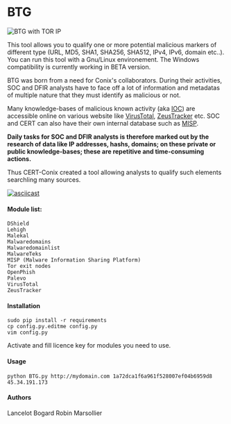 # BTG
![BTG with TOR IP](http://pix.toile-libre.org/upload/original/1482330236.png)

This tool allows you to qualify one or more potential malicious markers of different type (URL, MD5, SHA1, SHA256, SHA512, IPv4, IPv6, domain etc..). You can run this tool with a Gnu/Linux environement. The Windows compatibility is currently working in BETA version.

BTG was born from a need for Conix's collaborators. During their activities, SOC and DFIR analysts have to face off a lot of information and metadatas of multiple nature that they must identify as malicious or not.

Many knowledge-bases of malicious known activity (aka [IOC](https://en.wikipedia.org/wiki/Indicator_of_compromise)) are accessible online on various website like [VirusTotal](https://virustotal.com), [ZeusTracker](https://zeustracker.abuse.ch) etc. SOC and CERT can also have their own internal database such as [MISP](http://www.misp-project.org).

**Daily tasks for SOC and DFIR analysts is therefore marked out by the research of data like IP addresses, hashs, domains; on these private or public knowledge-bases; these are repetitive and time-consuming actions.**

Thus CERT-Conix created a tool allowing analysts to qualify such elements searchling many sources.

[![asciicast](https://asciinema.org/a/04a88eeh3rt0v979cxiuk8kzc.png)](https://asciinema.org/a/04a88eeh3rt0v979cxiuk8kzc)


#### Module list:
    DShield
    Lehigh
    Malekal
    Malwaredomains
    Malwaredomainlist
    MalwareTeks
    MISP (Malware Information Sharing Platform)
    Tor exit nodes
    OpenPhish
    Palevo
    VirusTotal
    ZeusTracker

#### Installation
```
sudo pip install -r requirements
cp config.py.editme config.py
vim config.py 
```
Activate and fill licence key for modules you need to use.

#### Usage
```
python BTG.py http://mydomain.com 1a72dca1f6a961f528007ef04b6959d8 45.34.191.173
```

#### Authors
Lancelot Bogard
Robin Marsollier
